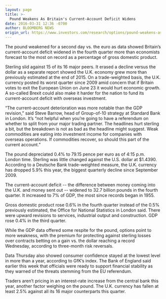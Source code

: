 ```yaml
---
layout: page
title: >-
  Pound Weakens As Britain's Current-Account Deficit Widens
date: 2016-03-31 12:36 -0700
author: BLOOMBERG NEWS
origin_url: https://www.investors.com/research/options/pound-weakens-as-britains-current-account-deficit-widens/
---
```






The pound weakened for a second day vs. the euro as data showed Britain’s current-account deficit widened in the fourth quarter more than economists forecast to the most on record as a percentage of gross domestic product.


Sterling slid against 15 of its 16 major peers. It erased a decline versus the dollar as a separate report showed the U.K. economy grew more than previously estimated at the end of 2015. On a trade-weighted basis, the U.K. currency posted its worst quarter since 2009 amid concern that if Britain votes to exit the European Union on June 23 it would hurt economic growth. A so-called Brexit could also make it harder for the nation to fund its current-account deficit with overseas investment.


“The current-account deterioration was more notable than the GDP revision,” said Steve Barrow, head of Group-of-10 strategy at Standard Bank in London. It’s “not helpful when you’re going to have a referendum on whether to split from your major trading partner. The headlines hurt sterling a bit, but the breakdown is not as bad as the headline might suggest. Weak commodities are eating into investment income for companies with overseas operations. If commodities recover, so should this part of the current account.”


The pound depreciated 0.4% to 79.15 pence per euro as of 4:15 p.m. London time. Sterling was little changed against the U.S. dollar at $1.4390. According to a Deutsche Bank trade-weighted measure, the U.K. currency has dropped 5.9% this year, the biggest quarterly decline since September 2009.


The current-account deficit -- the difference between money coming into the U.K. and money sent out -- widened to 32.7 billion pounds in the fourth quarter. It increased to 7% of GDP, the most since records began in 1955.


Gross domestic product rose 0.6% in the fourth quarter instead of the 0.5% previously estimated, the Office for National Statistics in London said. There were upward revisions to services, industrial output and construction. GDP rose 0.4% in the third quarter.


While the GDP data offered some respite for the pound, options point to more weakness, with the premium for protecting against sterling losses over contracts betting on a gain vs. the dollar reaching a record Wednesday, according to three-month risk reversals.


Data Thursday also showed consumer confidence stayed at the lowest level in more than a year, according to GfK’s index. The Bank of England said earlier this week that officials were ready to support financial stability as they warned of the threats stemming from the EU referendum.


Traders aren’t pricing in an interest-rate increase from the central bank this year, another factor weighing on the pound. The U.K. currency has fallen at least 2.5% against all its 16 major counterparts this quarter.




